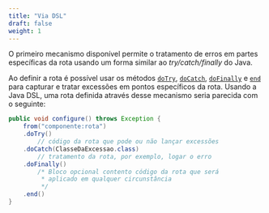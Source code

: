 ```yaml
---
title: "Via DSL"
draft: false
weight: 1
---
```


O primeiro mecanismo disponível permite o tratamento de erros em partes específicas da rota usando um forma similar ao _try/catch/finally_ do Java.

Ao definir a rota é possível usar os métodos [`doTry`](https://www.javadoc.io/static/org.apache.camel/camel-core-model/3.18.2/org/apache/camel/model/ProcessorDefinition.html#doTry--), [`doCatch`](https://www.javadoc.io/static/org.apache.camel/camel-core-model/3.18.2/org/apache/camel/model/TryDefinition.html#doCatch-java.lang.Class-), [`doFinally`](https://www.javadoc.io/static/org.apache.camel/camel-core-model/3.18.2/org/apache/camel/model/TryDefinition.html#doFinally--) e [`end`](https://www.javadoc.io/static/org.apache.camel/camel-core-model/3.18.2/org/apache/camel/model/ProcessorDefinition.html#end--) para capturar e tratar excessões em pontos específicos da rota. Usando a Java DSL, uma rota definida através desse mecanismo seria parecida com o seguinte:

```java
public void configure() throws Exception {
	from("componente:rota")
	.doTry()
		// código da rota que pode ou não lançar excessões
	.doCatch(ClasseDaExcessao.class)
		// tratamento da rota, por exemplo, logar o erro
	.doFinally()
		/* Bloco opcional contento código da rota que será
		 * aplicado em qualquer circunstância
		 */
	.end()
}
```